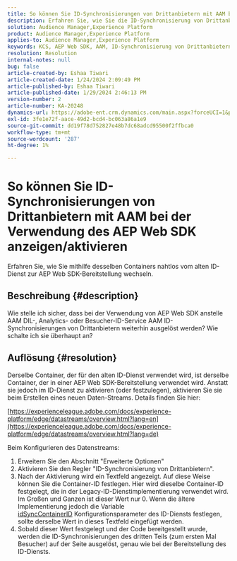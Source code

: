 ```yaml
---
title: So können Sie ID-Synchronisierungen von Drittanbietern mit AAM bei der Verwendung des AEP Web SDK anzeigen/aktivieren
description: Erfahren Sie, wie Sie die ID-Synchronisierung von Drittanbietern aktivieren, die Container-ID in einem neuen Datenstrom festlegen und Code für eine effektive Synchronisierung bereitstellen.
solution: Audience Manager,Experience Platform
product: Audience Manager,Experience Platform
applies-to: Audience Manager,Experience Platform
keywords: KCS, AEP Web SDK, AAM, ID-Synchronisierung von Drittanbietern
resolution: Resolution
internal-notes: null
bug: false
article-created-by: Eshaa Tiwari
article-created-date: 1/24/2024 2:09:49 PM
article-published-by: Eshaa Tiwari
article-published-date: 1/29/2024 2:46:13 PM
version-number: 2
article-number: KA-20248
dynamics-url: https://adobe-ent.crm.dynamics.com/main.aspx?forceUCI=1&pagetype=entityrecord&etn=knowledgearticle&id=49c7e139-c2ba-ee11-a569-6045bd006268
exl-id: 3fe1e72f-aace-49d2-bcd4-bc063a86a1e9
source-git-commit: dd19f78d752827e48b7dc68adcd95500f2ffbca0
workflow-type: tm+mt
source-wordcount: '287'
ht-degree: 1%

---
```


# So können Sie ID-Synchronisierungen von Drittanbietern mit AAM bei der Verwendung des AEP Web SDK anzeigen/aktivieren


Erfahren Sie, wie Sie mithilfe desselben Containers nahtlos vom alten ID-Dienst zur AEP Web SDK-Bereitstellung wechseln.

## Beschreibung {#description}

Wie stelle ich sicher, dass bei der Verwendung von AEP Web SDK anstelle AAM DIL-, Analytics- oder Besucher-ID-Service AAM ID-Synchronisierungen von Drittanbietern weiterhin ausgelöst werden? Wie schalte ich sie überhaupt an?

## Auflösung {#resolution}


Derselbe Container, der für den alten ID-Dienst verwendet wird, ist derselbe Container, der in einer AEP Web SDK-Bereitstellung verwendet wird. Anstatt sie jedoch im ID-Dienst zu aktivieren (oder festzulegen), aktivieren Sie sie beim Erstellen eines neuen Daten-Streams. Details finden Sie hier:

[https://experienceleague.adobe.com/docs/experience-platform/edge/datastreams/overview.html?lang=en](https://experienceleague.adobe.com/docs/experience-platform/edge/datastreams/overview.html?lang=de)

Beim Konfigurieren des Datenstreams:

1. Erweitern Sie den Abschnitt &quot;Erweiterte Optionen&quot;
2. Aktivieren Sie den Regler &quot;ID-Synchronisierung von Drittanbietern&quot;.
3. Nach der Aktivierung wird ein Textfeld angezeigt. Auf diese Weise können Sie die Container-ID festlegen. Hier wird dieselbe Container-ID festgelegt, die in der Legacy-ID-Dienstimplementierung verwendet wird. Im Großen und Ganzen ist dieser Wert nur 0. Wenn die ältere Implementierung jedoch die Variable [idSyncContainerID](https://experienceleague.adobe.com/docs/id-service/using/id-service-api/configurations/idsyncontainerid.html?lang=en) Konfigurationsparameter des ID-Diensts festlegen, sollte derselbe Wert in dieses Textfeld eingefügt werden.
4. Sobald dieser Wert festgelegt und der Code bereitgestellt wurde, werden die ID-Synchronisierungen des dritten Teils (zum ersten Mal Besucher) auf der Seite ausgelöst, genau wie bei der Bereitstellung des ID-Diensts.
